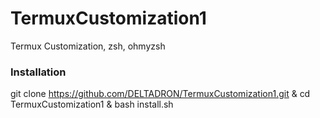 # TermuxCustomization1
Termux Customization, zsh, ohmyzsh

### Installation
git clone https://github.com/DELTADRON/TermuxCustomization1.git & 
cd TermuxCustomization1 & 
bash install.sh
